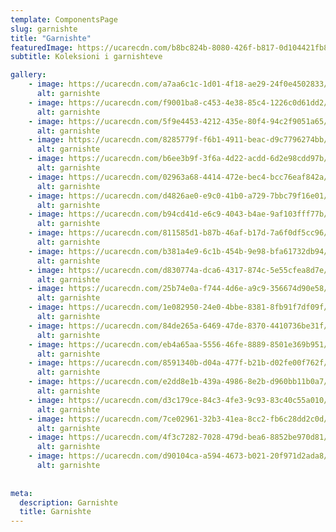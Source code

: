 ```yaml
---
template: ComponentsPage
slug: garnishte
title: "Garnishte"
featuredImage: https://ucarecdn.com/b8bc824b-8080-426f-b817-0d104421fb8e/
subtitle: Koleksioni i garnishteve

gallery:
    - image: https://ucarecdn.com/a7aa6c1c-1d01-4f18-ae29-24f0e4502833/
      alt: garnishte
    - image: https://ucarecdn.com/f9001ba8-c453-4e38-85c4-1226c0d61dd2/
      alt: garnishte
    - image: https://ucarecdn.com/5f9e4453-4212-435e-80f4-94c2f9051a65/
      alt: garnishte
    - image: https://ucarecdn.com/8285779f-f6b1-4911-beac-d9c7796274bb/
      alt: garnishte
    - image: https://ucarecdn.com/b6ee3b9f-3f6a-4d22-acdd-6d2e98cdd97b/
      alt: garnishte
    - image: https://ucarecdn.com/02963a68-4414-472e-bec4-bcc76eaf842a/
      alt: garnishte
    - image: https://ucarecdn.com/d4826ae0-e9c0-41b0-a729-7bbc79f16e01/
      alt: garnishte
    - image: https://ucarecdn.com/b94cd41d-e6c9-4043-b4ae-9af103fff77b/
      alt: garnishte
    - image: https://ucarecdn.com/811585d1-b87b-46af-b17d-7a6f0df5cc96/
      alt: garnishte
    - image: https://ucarecdn.com/b381a4e9-6c1b-454b-9e98-bfa61732db94/
      alt: garnishte
    - image: https://ucarecdn.com/d830774a-dca6-4317-874c-5e55cfea8d7e/
      alt: garnishte
    - image: https://ucarecdn.com/25b74e0a-f744-4d6e-a9c9-356674d90e58/
      alt: garnishte
    - image: https://ucarecdn.com/1e082950-24e0-4bbe-8381-8fb91f7df09f/
      alt: garnishte
    - image: https://ucarecdn.com/84de265a-6469-47de-8370-4410736be31f/
      alt: garnishte
    - image: https://ucarecdn.com/eb4a65aa-5556-46fe-8889-8501e369b951/
      alt: garnishte
    - image: https://ucarecdn.com/8591340b-d04a-477f-b21b-d02fe00f762f/
      alt: garnishte
    - image: https://ucarecdn.com/e2dd8e1b-439a-4986-8e2b-d960bb11b0a7/
      alt: garnishte
    - image: https://ucarecdn.com/d3c179ce-84c3-4fe3-9c93-83c40c55a010/
      alt: garnishte
    - image: https://ucarecdn.com/7ce02961-32b3-41ea-8cc2-fb6c28dd2c0d/
      alt: garnishte
    - image: https://ucarecdn.com/4f3c7282-7028-479d-bea6-8852be970d81/
      alt: garnishte
    - image: https://ucarecdn.com/d90104ca-a594-4673-b021-20f971d2ada8/
      alt: garnishte
 
  
meta:
  description: Garnishte
  title: Garnishte
---
```


